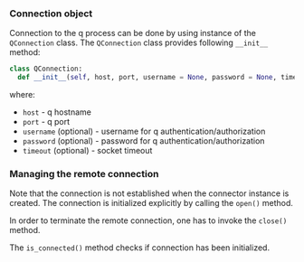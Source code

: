 ### Connection object

Connection to the q process can be done by using instance of the `QConnection` class. The `QConnection` class provides following `__init__` method:

```python
class QConnection:
  def __init__(self, host, port, username = None, password = None, timeout = None)
```

where:
- `host` - q hostname
- `port` - q port
- `username` (optional) - username for q authentication/authorization
- `password` (optional) - password for q authentication/authorization
- `timeout` (optional) - socket timeout


### Managing the remote connection

Note that the connection is not established when the connector instance is created. The connection is initialized explicitly by calling the `open()` method.

In order to terminate the remote connection, one has to invoke the `close()` method.

The `is_connected()` method checks if connection has been initialized.